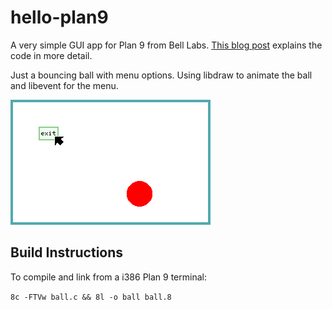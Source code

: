 # hello-plan9

A very simple GUI app for Plan 9 from Bell Labs. [This blog post](https://nspool.github.io/2013/02/bouncing-ball/) explains the code in more detail.

Just a bouncing ball with menu options. Using libdraw to animate the ball and libevent for the menu.

![Screenshot](ball.png?raw=true "Screenshot showing window, ball and Exit menu item")

## Build Instructions

To compile and link from a i386 Plan 9 terminal:

`8c -FTVw ball.c && 8l -o ball ball.8`
